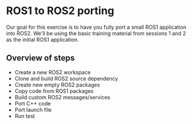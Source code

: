 # ROS1 to ROS2 porting

Our goal for this exercise is to have you fully port a small ROS1 application into ROS2. We'll be using the basic training material from sessions 1 and 2 as the initial ROS1 application.

## Overview of steps

- Create a new ROS2 workspace
- Clone and build ROS2 source dependency
- Create new empty ROS2 packages
- Copy code from ROS1 packages
- Build custom ROS2 messages/services
- Port C++ code
- Port launch file
- Run test
